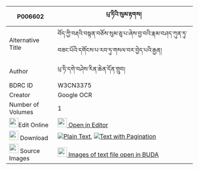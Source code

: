 |P006602|པྲ་ཏིའི་སུམ་རྟགས། 
| --- | --- 
|Alternative Title |བོད་ཀྱི་བརྡའི་བསྟན་བཅོས་སུམ་ཅུ་པ་ཞེས་བྱ་བའི་རྣམ་བཤད་ཀུན་ཏུ་བཟང་པོའི་དགོངས་པ་རབ་ཏུ་གསལ་བར་བྱེད་པའི་རྒྱན།
|Author| པྲ་ཏི་དགེ་བཤེས་རིན་ཆེན་དོན་གྲུབ།
|BDRC ID | W3CN3375
|Creator | Google OCR
|Number of Volumes| 1
|<img width="25" src="https://img.icons8.com/color/25/000000/edit-property.png">Edit Online| [<img width="25" src="https://avatars.githubusercontent.com/u/45091458?s=200&v=4"> Open in Editor](http://editor.openpecha.org/P006602)
|<img width="25" src="https://img.icons8.com/fluent/48/000000/download-2.png"/>  Download | [![](https://img.icons8.com/color/20/000000/txt.png)Plain Text](https://github.com/Openpecha/P006602/releases/download/v1/tra_ti_sum_tak_plain_P006602.zip), [![](https://img.icons8.com/color/20/000000/txt.png)Text with Pagination](https://github.com/Openpecha/P006602/releases/download/v1/tra_ti_sum_tak_pages_P006602.zip)
|<img width="25" src="https://img.icons8.com/plasticine/100/000000/pictures-folder.png"/>  Source Images | [<img width="25" src="https://library.bdrc.io/icons/BUDA-small.svg"> Images of text file open in BUDA](https://library.bdrc.io/show/bdr:W3CN3375)
